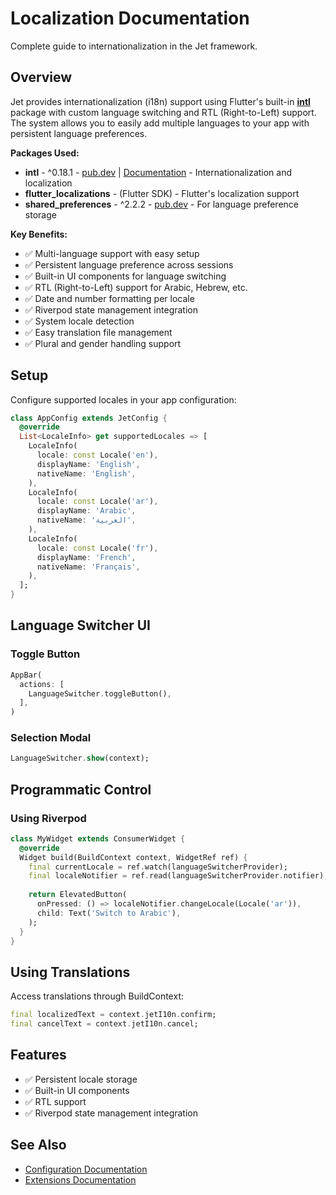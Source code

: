 # Localization Documentation

Complete guide to internationalization in the Jet framework.

## Overview

Jet provides internationalization (i18n) support using Flutter's built-in **[intl](https://pub.dev/packages/intl)** package with custom language switching and RTL (Right-to-Left) support. The system allows you to easily add multiple languages to your app with persistent language preferences.

**Packages Used:**
- **intl** - ^0.18.1 - [pub.dev](https://pub.dev/packages/intl) | [Documentation](https://pub.dev/documentation/intl/latest/) - Internationalization and localization
- **flutter_localizations** - (Flutter SDK) - Flutter's localization support
- **shared_preferences** - ^2.2.2 - [pub.dev](https://pub.dev/packages/shared_preferences) - For language preference storage

**Key Benefits:**
- ✅ Multi-language support with easy setup
- ✅ Persistent language preference across sessions
- ✅ Built-in UI components for language switching
- ✅ RTL (Right-to-Left) support for Arabic, Hebrew, etc.
- ✅ Date and number formatting per locale
- ✅ Riverpod state management integration
- ✅ System locale detection
- ✅ Easy translation file management
- ✅ Plural and gender handling support

## Setup

Configure supported locales in your app configuration:

```dart
class AppConfig extends JetConfig {
  @override
  List<LocaleInfo> get supportedLocales => [
    LocaleInfo(
      locale: const Locale('en'),
      displayName: 'English',
      nativeName: 'English',
    ),
    LocaleInfo(
      locale: const Locale('ar'),
      displayName: 'Arabic',
      nativeName: 'العربية',
    ),
    LocaleInfo(
      locale: const Locale('fr'),
      displayName: 'French',
      nativeName: 'Français',
    ),
  ];
}
```

## Language Switcher UI

### Toggle Button

```dart
AppBar(
  actions: [
    LanguageSwitcher.toggleButton(),
  ],
)
```

### Selection Modal

```dart
LanguageSwitcher.show(context);
```

## Programmatic Control

### Using Riverpod

```dart
class MyWidget extends ConsumerWidget {
  @override
  Widget build(BuildContext context, WidgetRef ref) {
    final currentLocale = ref.watch(languageSwitcherProvider);
    final localeNotifier = ref.read(languageSwitcherProvider.notifier);
    
    return ElevatedButton(
      onPressed: () => localeNotifier.changeLocale(Locale('ar')),
      child: Text('Switch to Arabic'),
    );
  }
}
```

## Using Translations

Access translations through BuildContext:

```dart
final localizedText = context.jetI10n.confirm;
final cancelText = context.jetI10n.cancel;
```

## Features

- ✅ Persistent locale storage
- ✅ Built-in UI components
- ✅ RTL support
- ✅ Riverpod state management integration

## See Also

- [Configuration Documentation](CONFIGURATION.md)
- [Extensions Documentation](EXTENSIONS.md)

